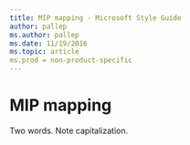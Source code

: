 ```yaml
---
title: MIP mapping - Microsoft Style Guide
author: pallep
ms.author: pallep
ms.date: 11/19/2016
ms.topic: article
ms.prod = non-product-specific
---
```


# MIP mapping

Two words. Note capitalization.
